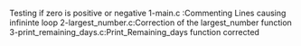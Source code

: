 Testing if zero is positive or negative
1-main.c :Commenting Lines causing infininte loop
2-largest_number.c:Correction of the largest_number function
3-print_remaining_days.c:Print_Remaining_days function corrected
